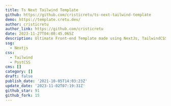 ```yaml
---
title: Ts Next Tailwind Template
github: https://github.com/cristicretu/ts-next-tailwind-template
demo: https://template.cretu.dev/
author: cristicretu
author_link: https://github.com/cristicretu
date: 2023-11-27T04:08:45.065Z
description: Ultimate Front-end Template made using NextJs, TailwindCSS, and Typescript
ssg:
  - Nextjs
css:
  - Tailwind
  - PostCSS
cms: []
category: []
draft: false
publish_date: '2021-10-05T14:03:23Z'
update_date: '2023-11-02T07:19:31Z'
github_star: 91
github_fork: 15
---
```

